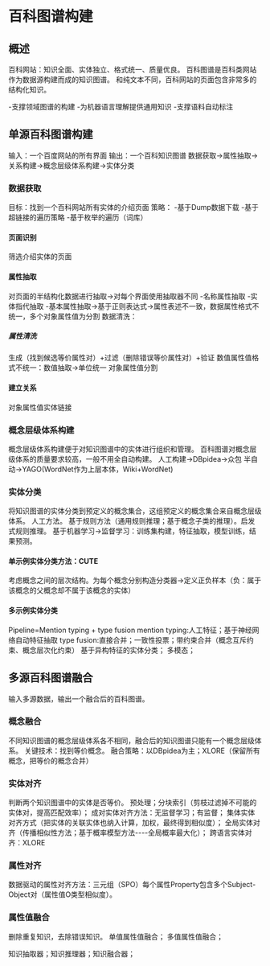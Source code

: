 # 百科图谱构建
## 概述
百科网站：知识全面、实体独立、格式统一、质量优良。
百科图谱是百科类网站作为数据源构建而成的知识图谱。
和纯文本不同，百科网站的页面包含非常多的结构化知识。

-支撑领域图谱的构建
-为机器语言理解提供通用知识
-支撑语料自动标注
## 单源百科图谱构建
输入：一个百度网站的所有界面
输出：一个百科知识图谱
数据获取->属性抽取->关系构建->概念层级体系构建->实体分类

### 数据获取
目标：找到一个百科网站所有实体的介绍页面
策略：
-基于Dump数据下载
-基于超链接的遍历策略
-基于枚举的遍历（词库）
#### 页面识别
筛选介绍实体的页面
#### 属性抽取
对页面的半结构化数据进行抽取->对每个界面使用抽取器不同
-名称属性抽取
-实体指代抽取
-基本属性抽取->基于正则表达式->属性表述不一致，数据属性格式不统一，多个对象属性值为分割
数据清洗：
##### 属性清洗
生成（找到候选等价属性对）+过滤（删除错误等价属性对）+验证
数值属性值格式不统一：数值抽取->单位统一
对象属性值分割
#### 建立关系
对象属性值实体链接
### 概念层级体系构建
概念层级体系构建便于对知识图谱中的实体进行组织和管理。
百科图谱对概念层级体系的质量要求较高，一般不用全自动构建。
人工构建->DBpidea->众包
半自动->YAGO(WordNet作为上层本体，Wiki+WordNet)
### 实体分类
将知识图谱的实体分类到预定义的概念集合，这组预定义的概念集合来自概念层级体系。
人工方法。
基于规则方法（通用规则推理；基于概念子类的推理）。启发式规则推理。
基于机器学习->监督学习：训练集构建，特征抽取，模型训练，结果预测。
#### 单示例实体分类方法：CUTE
考虑概念之间的层次结构。为每个概念分别构造分类器->定义正负样本（负：属于该概念的父概念却不属于该概念的实体）
#### 多示例实体分类
Pipeline=Mention typing + type fusion
mention typing:人工特征；基于神经网络自动特征抽取
type fusion:直接合并；一致性投票；带约束合并（概念互斥约束、概念层次化约束）
基于异构特征的实体分类；
多模态；
## 多源百科图谱融合
输入多源数据，输出一个融合后的百科图谱。
### 概念融合
不同知识图谱的概念层级体系各不相同，融合后的知识图谱只能有一个概念层级体系。
关键技术：找到等价概念。
融合策略：以DBpidea为主；XLORE（保留所有概念，把等价的概念合并）
### 实体对齐
判断两个知识图谱中的实体是否等价。
预处理；分块索引（剪枝过滤掉不可能的实体对，提高匹配效率）；
成对实体对齐方法：无监督学习；有监督；
集体实体对齐方式（把实体的关联实体也纳入计算，加权，最终得到相似度）；
全局实体对齐（传播相似性方法；基于概率模型方法----全局概率最大化）；
跨语言实体对齐：XLORE
### 属性对齐
数据驱动的属性对齐方法：三元组（SPO）每个属性Property包含多个Subject-Object对（属性值O类型相似度）。
### 属性值融合
删除重复知识，去除错误知识。
单值属性值融合；
多值属性值融合；

知识抽取器；知识推理器；知识融合器；